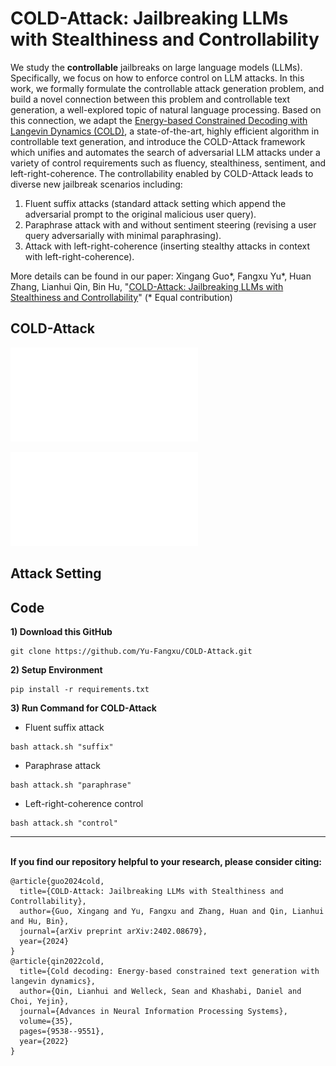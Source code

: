 # COLD-Attack: Jailbreaking LLMs with Stealthiness and Controllability

We study the **controllable** jailbreaks on large language models (LLMs). Specifically, we focus on how to enforce control on LLM attacks. In this work, we formally formulate the controllable attack generation problem, and build a novel connection between this problem and controllable text generation, a well-explored topic of natural language processing. Based on this connection, we adapt the [Energy-based Constrained Decoding with Langevin Dynamics (COLD)](https://proceedings.neurips.cc/paper_files/paper/2022/hash/3e25d1aff47964c8409fd5c8dc0438d7-Abstract-Conference.html), a state-of-the-art, highly efficient algorithm in controllable text generation, and introduce the COLD-Attack framework which unifies and automates the search of adversarial LLM attacks under a variety of control requirements such as fluency, stealthiness, sentiment, and left-right-coherence. The controllability enabled by COLD-Attack leads to diverse new jailbreak scenarios including:
1. Fluent suffix attacks (standard attack setting which append the adversarial prompt to the original malicious user query).
2. Paraphrase attack with and without sentiment steering (revising a user query adversarially with minimal paraphrasing).
3. Attack with left-right-coherence (inserting stealthy attacks in context with left-right-coherence).

More details can be found in our paper:
Xingang Guo*, Fangxu Yu*, Huan Zhang, Lianhui Qin, Bin Hu, "[COLD-Attack: Jailbreaking LLMs with Stealthiness and Controllability](https://arxiv.org/abs/2402.08679)" (* Equal contribution)

## COLD-Attack

![alt text](./imgs/COLD_attack_diagram.pdf)

![plot](./imgs/COLD_attack_diagram.pdf)

## Attack Setting 

## Code
**1) Download this GitHub**
```
git clone https://github.com/Yu-Fangxu/COLD-Attack.git
```

**2) Setup Environment**
```
pip install -r requirements.txt
```

**3) Run Command for COLD-Attack**

* Fluent suffix attack
```
bash attack.sh "suffix"
```

* Paraphrase attack
```
bash attack.sh "paraphrase"
```

* Left-right-coherence control
```
bash attack.sh "control"
```


---

<br> **If you find our repository helpful to your research, please consider citing:** <br>
```
@article{guo2024cold,
  title={COLD-Attack: Jailbreaking LLMs with Stealthiness and Controllability},
  author={Guo, Xingang and Yu, Fangxu and Zhang, Huan and Qin, Lianhui and Hu, Bin},
  journal={arXiv preprint arXiv:2402.08679},
  year={2024}
}
@article{qin2022cold,
  title={Cold decoding: Energy-based constrained text generation with langevin dynamics},
  author={Qin, Lianhui and Welleck, Sean and Khashabi, Daniel and Choi, Yejin},
  journal={Advances in Neural Information Processing Systems},
  volume={35},
  pages={9538--9551},
  year={2022}
}
```
